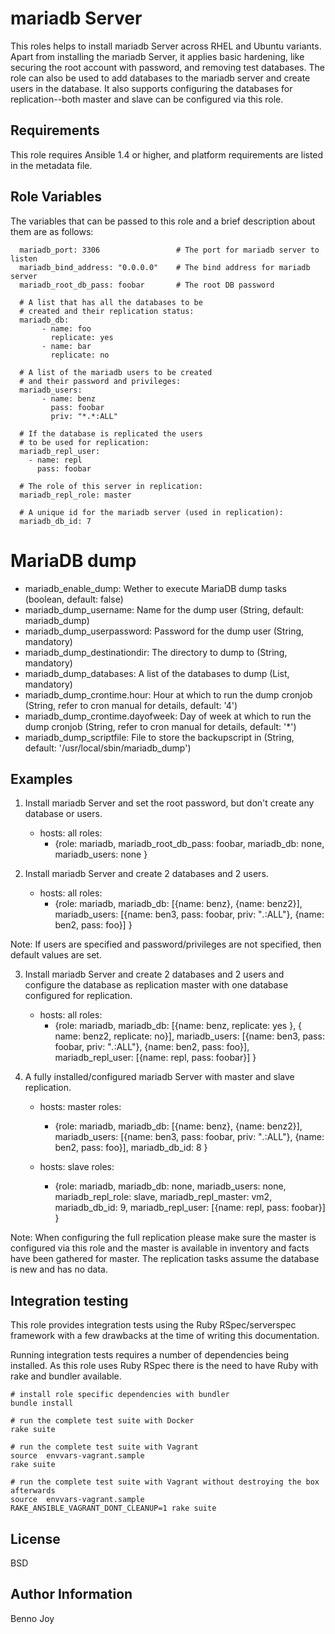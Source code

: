 mariadb Server
============

This roles helps to install mariadb Server across RHEL and Ubuntu variants.
Apart from installing the mariadb Server, it applies basic hardening, like
securing the root account with password, and removing test databases. The role
can also be used to add databases to the mariadb server and create users in the
database. It also supports configuring the databases for replication--both
master and slave can be configured via this role.

Requirements
------------

This role requires Ansible 1.4 or higher, and platform requirements are listed
in the metadata file.

Role Variables
--------------

The variables that can be passed to this role and a brief description about
them are as follows:

      mariadb_port: 3306                 # The port for mariadb server to listen
      mariadb_bind_address: "0.0.0.0"    # The bind address for mariadb server
      mariadb_root_db_pass: foobar       # The root DB password

      # A list that has all the databases to be
      # created and their replication status:
      mariadb_db:
           - name: foo
             replicate: yes
           - name: bar
             replicate: no

      # A list of the mariadb users to be created
      # and their password and privileges:
      mariadb_users:
           - name: benz
             pass: foobar
             priv: "*.*:ALL"

      # If the database is replicated the users
      # to be used for replication:
      mariadb_repl_user:
        - name: repl
          pass: foobar

      # The role of this server in replication:
      mariadb_repl_role: master

      # A unique id for the mariadb server (used in replication):
      mariadb_db_id: 7

# MariaDB dump

* mariadb_enable_dump: Wether to execute MariaDB dump tasks (boolean, default: false)
* mariadb_dump_username: Name for the dump user (String, default: mariadb_dump)
* mariadb_dump_userpassword: Password for the dump user (String, mandatory)
* mariadb_dump_destinationdir: The directory to dump to (String, mandatory)
* mariadb_dump_databases: A list of the databases to dump (List, mandatory)
* mariadb_dump_crontime.hour: Hour at which to run the dump cronjob (String, refer to cron manual for details, default: '4')
* mariadb_dump_crontime.dayofweek: Day of week at which to run the dump cronjob (String, refer to cron manual for details, default: '*')
* mariadb_dump_scriptfile: File to store the backupscript in (String, default: '/usr/local/sbin/mariadb_dump')

Examples
--------

1) Install mariadb Server and set the root password, but don't create any
database or users.

      - hosts: all
        roles:
        - {role: mariadb, mariadb_root_db_pass: foobar, mariadb_db: none, mariadb_users: none }

2) Install mariadb Server and create 2 databases and 2 users.

      - hosts: all
        roles:
         - {role: mariadb, mariadb_db: [{name: benz},
                                    {name: benz2}],
            mariadb_users: [{name: ben3, pass: foobar, priv: "*.*:ALL"},
                          {name: ben2, pass: foo}] }

Note: If users are specified and password/privileges are not specified, then
default values are set.

3) Install mariadb Server and create 2 databases and 2 users and configure the
database as replication master with one database configured for replication.

      - hosts: all
        roles:
         - {role: mariadb, mariadb_db: [{name: benz, replicate: yes },
                                    { name: benz2, replicate: no}],
                         mariadb_users: [{name: ben3, pass: foobar, priv: "*.*:ALL"},
                                       {name: ben2, pass: foo}],
                         mariadb_repl_user: [{name: repl, pass: foobar}] }

4) A fully installed/configured mariadb Server with master and slave
replication.

      - hosts: master
        roles:
         - {role: mariadb, mariadb_db: [{name: benz}, {name: benz2}],
                         mariadb_users: [{name: ben3, pass: foobar, priv: "*.*:ALL"},
                                       {name: ben2, pass: foo}],
                         mariadb_db_id: 8 }

      - hosts: slave
        roles:
         - {role: mariadb, mariadb_db: none, mariadb_users: none,
                  mariadb_repl_role: slave, mariadb_repl_master: vm2,
                  mariadb_db_id: 9, mariadb_repl_user: [{name: repl, pass: foobar}] }

Note: When configuring the full replication please make sure the master is
configured via this role and the master is available in inventory and facts
have been gathered for master. The replication tasks assume the database is
new and has no data.

## Integration testing

This role provides integration tests using the Ruby RSpec/serverspec framework
with a few drawbacks at the time of writing this documentation.

Running integration tests requires a number of dependencies being
installed. As this role uses Ruby RSpec there is the need to have
Ruby with rake and bundler available.

    # install role specific dependencies with bundler
    bundle install

<!-- -->

    # run the complete test suite with Docker
    rake suite

<!-- -->

    # run the complete test suite with Vagrant
    source  envvars-vagrant.sample
    rake suite

    # run the complete test suite with Vagrant without destroying the box afterwards
    source  envvars-vagrant.sample
    RAKE_ANSIBLE_VAGRANT_DONT_CLEANUP=1 rake suite




License
-------

BSD

Author Information
------------------

Benno Joy

<!-- vim: set nofen ts=4 sw=4 et: -->
